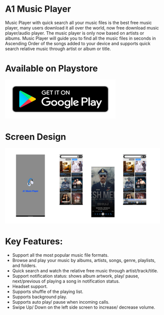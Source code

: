 # A1 Music Player
  Music Player with quick search all your music files is the best free music player, many users download it all over the world, now free download music player/audio player.
  The music player is only now based on artists or albums. Music Player will guide you to find all the music files in seconds in Ascending Order of the songs added to your device and supports quick search relative music through artist or album or title.

# Available on Playstore 
<a href="https://play.google.com/store/apps/details?id=com.brizzs.a1musicplayer">
  <img src="/screenshots/google_play_badge.png" alt="Playstore link" width="360" height="128" >
</a>

# Screen Design
  <img src="/screenshots/graphic_design.png" alt="Graphic Design">
  
# Key Features:
* Support all the most popular music file formats.
* Browse and play your music by albums, artists, songs, genre, playlists, and folders.
* Quick search and watch the relative free music through artist/track/title.
* Support notification status: shows album artwork, play/ pause, next/previous of playing a song in notification status.
* Headset support.
* Supports shuffle of the playing list.
* Supports background play.
* Supports auto play/ pause when incoming calls.
* Swipe Up/ Down on the left side screen to increase/ decrease volume.
